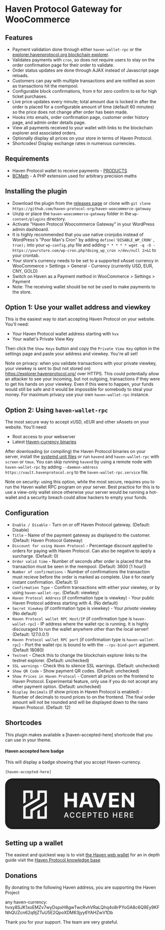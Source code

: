 # Haven Protocol Gateway for WooCommerce

## Features

* Payment validation done through either `haven-wallet-rpc` or the [explorer.havenprotocol.org blockchain explorer](https://explorer.havenprotocol.org/).
* Validates payments with `cron`, so does not require users to stay on the order confirmation page for their order to validate.
* Order status updates are done through AJAX instead of Javascript page reloads.
* Customers can pay with multiple transactions and are notified as soon as transactions hit the mempool.
* Configurable block confirmations, from `0` for zero confirm to `60` for high ticket purchases.
* Live price updates every minute; total amount due is locked in after the order is placed for a configurable amount of time (default 60 minutes) so the price does not change after order has been made.
* Hooks into emails, order confirmation page, customer order history page, and admin order details page.
* View all payments received to your wallet with links to the blockchain explorer and associated orders.
* Optionally display all prices on your store in terms of Haven Protocol.
* Shortcodes! Display exchange rates in numerous currencies.

## Requirements

* Haven Protocol wallet to receive payments - [PRODUCTS](https://havenprotocol.org/products/)
* [BCMath](http://php.net/manual/en/book.bc.php) - A PHP extension used for arbitrary precision maths

## Installing the plugin

* Download the plugin from the [releases page](https://github.com/haven-protocol-org/haven-woocommerce-gateway) or clone with `git clone https://github.com/haven-protocol-org/haven-woocommerce-gateway`
* Unzip or place the `haven-woocommerce-gateway` folder in the `wp-content/plugins` directory.
* Activate "Haven Protocol Woocommerce Gateway" in your WordPress admin dashboard.
* It is highly recommended that you use native cronjobs instead of WordPress's "Poor Man's Cron" by adding `define('DISABLE_WP_CRON', true);` into your `wp-config.php` file and adding `* * * * * wget -q -O - https://yourstore.com/wp-cron.php?doing_wp_cron >/dev/null 2>&1` to your crontab.
* Your store's currency needs to be set to a supported xAsset currency in WooCommerce > Settings > General - Currency  (currently USD, EUR, CNY, GOLD)
* Switch on Haven as a Payment method in WooCommerce > Settings > Payment
* Note: The receiving wallet should be not be used to make payments to the store.

## Option 1: Use your wallet address and viewkey

This is the easiest way to start accepting Haven Protocol on your website. You'll need:

* Your Haven Protocol wallet address starting with `hvx`
* Your wallet's Private View Key

Then click the `Show Keys` button and copy the `Private View Key` option in the settings page and paste your address and viewkey. You're all set!

Note on privacy: when you validate transactions with your private viewkey, your viewkey is sent to (but not stored on) https://explorer.havenprotocol.org/ over HTTPS. This could potentially allow an attacker to see your incoming, but not outgoing, transactions if they were to get his hands on your viewkey. Even if this were to happen, your funds would still be safe and it would be impossible for somebody to steal your money. For maximum privacy use your own `haven-wallet-rpc` instance.

## Option 2: Using `haven-wallet-rpc`

The most secure way to accept xUSD, xEUR and other xAssets on your website. You'll need:

* Root access to your webserver
* Latest [Haven-currency binaries](https://havenprotocol.org/products/)

After downloading (or compiling) the Haven Protocol binaries on your server, install the [systemd unit files](https://github.com/haven-protocol-org/haven-woocommerce-gateway/tree/master/assets/systemd-unit-files) or run `havend` and `haven-wallet-rpc` with `screen` or `tmux`. You can skip running `havend` by using a remote node with `haven-wallet-rpc` by adding `--daemon-address https://vault.havenprotocol.org` to the `haven-wallet-rpc.service` file.

Note on security: using this option, while the most secure, requires you to run the Haven wallet RPC program on your server. Best practice for this is to use a view-only wallet since otherwise your server would be running a hot-wallet and a security breach could allow hackers to empty your funds.

## Configuration

* `Enable / Disable` - Turn on or off Haven Protocol gateway. (Default: Disable)
* `Title` - Name of the payment gateway as displayed to the customer. (Default: Haven Protocol Gateway)
* `Discount for using Haven Protocol` - Percentage discount applied to orders for paying with Haven Protocol. Can also be negative to apply a surcharge. (Default: 0)
* `Order valid time` - Number of seconds after order is placed that the transaction must be seen in the mempool. (Default: 3600 [1 hour])
* `Number of confirmations` - Number of confirmations the transaction must recieve before the order is marked as complete. Use `0` for nearly instant confirmation. (Default: 5)
* `Confirmation Type` - Confirm transactions with either your viewkey, or by using `haven-wallet-rpc`. (Default: viewkey)
* `Haven Protocol Address` (if confirmation type is viewkey) - Your public Haven Protocol address starting with 4. (No default)
* `Secret Viewkey` (if confirmation type is viewkey) - Your *private* viewkey (No default)
* `Haven Protocol wallet RPC Host/IP` (if confirmation type is `haven-wallet-rpc`) - IP address where the wallet rpc is running. It is highly discouraged to run the wallet anywhere other than the local server! (Default: 127.0.0.1)
* `Haven Protocol wallet RPC port` (if confirmation type is `haven-wallet-rpc`) - Port the wallet rpc is bound to with the `--rpc-bind-port` argument. (Default 18080)
* `Testnet` - Check this to change the blockchain explorer links to the testnet explorer. (Default: unchecked)
* `SSL warnings` - Check this to silence SSL warnings. (Default: unchecked)
* `Show QR Code` - Show payment QR codes. (Default: unchecked)
* `Show Prices in Haven Protocol` - Convert all prices on the frontend to Haven Protocol. Experimental feature, only use if you do not accept any other payment option. (Default: unchecked)
* `Display Decimals` (if show prices in Haven Protocol is enabled) - Number of decimals to round prices to on the frontend. The final order amount will not be rounded and will be displayed down to the nano Haven Protocol. (Default: 12)

## Shortcodes

This plugin makes available a [haven-accepted-here] shortcode that you can use in your theme.

#### Haven accepted here badge

This will display a badge showing that you accept Haven-currency.

`[haven-accepted-here]`

![Haven Accepted Here](/assets/images/haven-accepted-here2x.png?raw=true "Haven Accepted Here")

## Setting up a wallet

The easiest and quickest way is to visit [the Haven web wallet](https://vault.havenprotocol.org/) for an in depth guide visit the [Haven Protocol knowledge base](https://havenprotocol.org/knowledge/create-account/) 

## Donations

By donating to the following Haven address, you are supporting the Haven Project

any haven-currency: hvxy8SJK1xoEMZv7wyDspxH8gwTwcRvhVRaLQhq4o8rPYoGA8c6Q9Ey9KFNhQUZcn62q9jZTuU5E2QpoXDM63jyy6YAHZwV1Db

Thank you for your support. The team are very grateful.